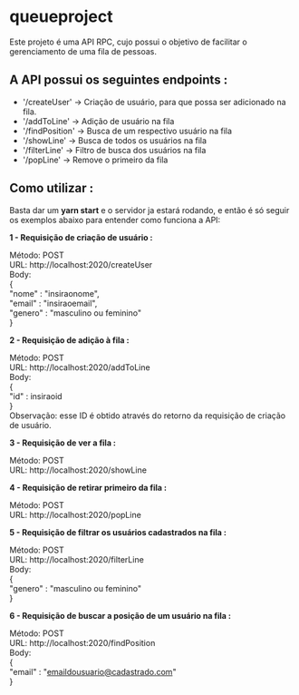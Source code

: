 # queueproject

Este projeto é uma API RPC, cujo possui o objetivo de facilitar o gerenciamento de uma fila de pessoas.


## A API possui os seguintes endpoints :

* '/createUser' -> Criação de usuário, para que possa ser adicionado na fila.
* '/addToLine' -> Adição de usuário na fila
* '/findPosition' -> Busca de um respectivo usuário na fila
* '/showLine' -> Busca de todos os usuários na fila
* '/filterLine' -> Filtro de busca dos usuários na fila
* '/popLine' -> Remove o primeiro da fila


## Como utilizar : 

Basta dar um **yarn start** e o servidor ja estará rodando, e então é só seguir os exemplos abaixo para entender como funciona a API: <br>


**1 - Requisição de criação de usuário :**

Método: POST <br>
URL: http://localhost:2020/createUser <br>
Body: <br>
{ <br>
	"nome" : "insiraonome", <br>
	"email" : "insiraoemail", <br>
	"genero" : "masculino ou feminino" <br>
} <br>

**2 - Requisição de adição à fila :**

Método: POST  <br>
URL: http://localhost:2020/addToLine <br>
Body:  <br>
{  <br>
	"id" : insiraoid  <br>
}  <br>
Observação: esse ID é obtido através do retorno da requisição de criação de usuário.  <br>
 
**3 - Requisição de ver a fila :**

Método: POST  <br>
URL: http://localhost:2020/showLine  <br>
 
**4 - Requisição de retirar primeiro da fila :** <br>

Método: POST  <br>
URL: http://localhost:2020/popLine   <br>
 
**5 - Requisição de filtrar os usuários cadastrados na fila :**

Método: POST  <br>
URL: http://localhost:2020/filterLine  <br>
Body:  <br>
{  <br>
	"genero" : "masculino ou feminino"  <br>
}  <br>
 
**6 - Requisição de buscar a posição de um usuário na fila :**  <br>

Método: POST  <br>
URL: http://localhost:2020/findPosition  <br>
Body:  <br>
{  <br>
	"email" : "emaildousuario@cadastrado.com"  <br>
}  <br>

